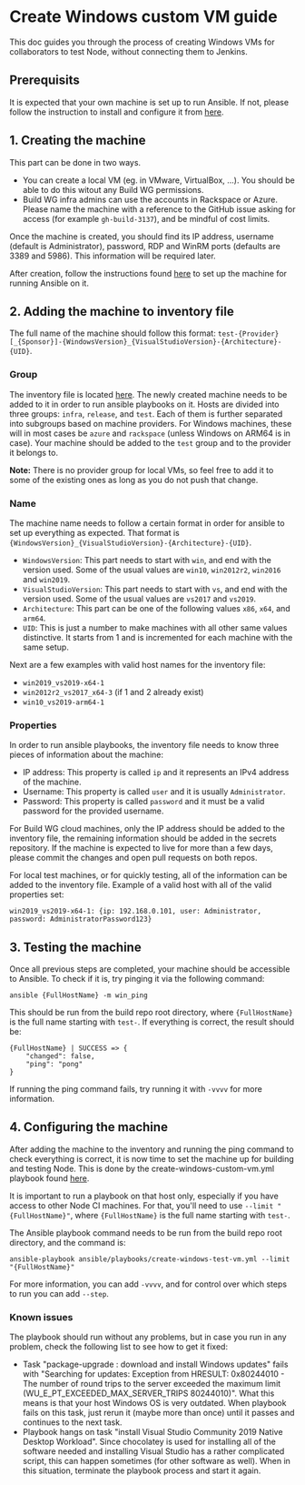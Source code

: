 # Create Windows custom VM guide

This doc guides you through the process of creating Windows VMs for collaborators to test Node, without connecting them to Jenkins.

## Prerequisits

It is expected that your own machine is set up to run Ansible. If not, please follow the instruction to install and configure it from [here](https://github.com/nodejs/build/blob/main/ansible/README.md#getting-started).

## 1. Creating the machine

This part can be done in two ways.
- You can create a local VM (eg. in VMware, VirtualBox, ...). You should be able to do this witout any Build WG permissions.
- Build WG infra admins can use the accounts in Rackspace or Azure. Please name the machine with a reference to the GitHub issue asking for access (for example `gh-build-3137`), and be mindful of cost limits.

Once the machine is created, you should find its IP address, username (default is Administrator), password, RDP and WinRM ports (defaults are 3389 and 5986). This information will be required later.

After creation, follow the instructions found [here](https://github.com/nodejs/build/blob/main/ansible/MANUAL_STEPS.md#windows-azurerackspace) to set up the machine for running Ansible on it.

## 2. Adding the machine to inventory file

The full name of the machine should follow this format: `test-{Provider}[_{Sponsor}]-{WindowsVersion}_{VisualStudioVersion}-{Architecture}-{UID}`.

### Group

The inventory file is located [here](/ansible/inventory.yml). The newly created machine needs to be added to it in order to run ansible playbooks on it. Hosts are divided into three groups: `infra`, `release`, and `test`. Each of them is further separated into subgroups based on machine providers. For Windows machines, these will in most cases be `azure` and `rackspace` (unless Windows on ARM64 is in case). Your machine should be added to the `test` group and to the provider it belongs to.

**Note:** There is no provider group for local VMs, so feel free to add it to some of the existing ones as long as you do not push that change.

### Name

The machine name needs to follow a certain format in order for ansible to set up everything as expected. That format is `{WindowsVersion}_{VisualStudioVersion}-{Architecture}-{UID}`.
- `WindowsVersion`: This part needs to start with `win`, and end with the version used. Some of the usual values are `win10`, `win2012r2`, `win2016` and `win2019`.
- `VisualStudioVersion`: This part needs to start with `vs`, and end with the version used. Some of the usual values are `vs2017` and `vs2019`.
- `Architecture`: This part can be one of the following values `x86`, `x64`, and `arm64`.
- `UID`: This is just a number to make machines with all other same values distinctive. It starts from 1 and is incremented for each machine with the same setup.

Next are a few examples with valid host names for the inventory file:
- `win2019_vs2019-x64-1`
- `win2012r2_vs2017_x64-3` (if 1 and 2 already exist)
- `win10_vs2019-arm64-1`

### Properties

In order to run ansible playbooks, the inventory file needs to know three pieces of information about the machine:
- IP address: This property is called `ip` and it represents an IPv4 address of the machine.
- Username: This property is called `user` and it is usually `Administrator`.
- Password: This property is called `password` and it must be a valid password for the provided username.

For Build WG cloud machines, only the IP address should be added to the inventory file, the remaining information should be added in the secrets repository. If the machine is expected to live for more than a few days, please commit the changes and open pull requests on both repos.

For local test machines, or for quickly testing, all of the information can be added to the inventory file. Example of a valid host with all of the valid properties set:
```
win2019_vs2019-x64-1: {ip: 192.168.0.101, user: Administrator, password: AdministratorPassword123}
```

## 3. Testing the machine

Once all previous steps are completed, your machine should be accessible to Ansible. To check if it is, try pinging it via the following command:
```
ansible {FullHostName} -m win_ping
```

This should be run from the build repo root directory, where `{FullHostName}` is the full name starting with `test-`. If everything is correct, the result should be:
```
{FullHostName} | SUCCESS => {
    "changed": false,
    "ping": "pong"
}
```
If running the ping command fails, try running it with `-vvvv` for more information.

## 4. Configuring the machine

After adding the machine to the inventory and running the ping command to check everything is correct, it is now time to set the machine up for building and testing Node. This is done by the create-windows-custom-vm.yml playbook found [here](/ansible/playbooks/create-windows-custom-vm.yml).

It is important to run a playbook on that host only, especially if you have access to other Node CI machines. For that, you'll need to use `--limit "{FullHostName}"`, where `{FullHostName}` is the full name starting with `test-`.

The Ansible playbook command needs to be run from the build repo root directory, and the command is:
```
ansible-playbook ansible/playbooks/create-windows-test-vm.yml --limit "{FullHostName}"
```

For more information, you can add `-vvvv`, and for control over which steps to run you can add `--step`.

### Known issues

The playbook should run without any problems, but in case you run in any problem, check the following list to see how to get it fixed:
- Task "package-upgrade : download and install Windows updates" fails with "Searching for updates: Exception from HRESULT: 0x80244010 - The number of round trips to the server exceeded the maximum limit (WU_E_PT_EXCEEDED_MAX_SERVER_TRIPS 80244010)". What this means is that your host Windows OS is very outdated. When playbook fails on this task, just rerun it (maybe more than once) until it passes and continues to the next task.
- Playbook hangs on task "install Visual Studio Community 2019 Native Desktop Workload". Since chocolatey is used for installing all of the software needed and installing Visual Studio has a rather complicated script, this can happen sometimes (for other software as well). When in this situation, terminate the playbook process and start it again.
